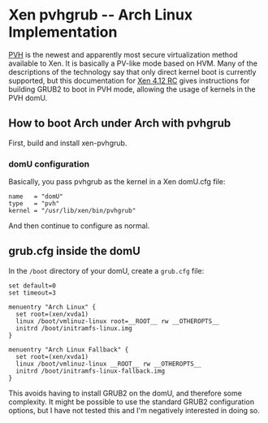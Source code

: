 # Xen pvhgrub -- Arch Linux Implementation

[PVH](https://wiki.xenproject.org/wiki/Xen_Project_Software_Overview#PVH_.28x86.29) is the newest and apparently most secure virtualization method available to Xen. It is basically a PV-like mode based on HVM.   Many of the descriptions of the technology say that only direct kernel boot is currently supported, but this documentation for [Xen 4.12 RC](https://wiki.xenproject.org/wiki/Xen_4.12_RC_test_instructions#PVH_domU_boot_via_grub2) gives instructions for building GRUB2 to boot in PVH mode, allowing the usage of kernels in the PVH domU.

## How to boot Arch under Arch with pvhgrub

First, build and install xen-pvhgrub.

### domU configuration

Basically, you pass pvhgrub as the kernel in a Xen domU.cfg file:

```
name   = "domU"
type   = "pvh"
kernel = "/usr/lib/xen/bin/pvhgrub"
```

And then continue to configure as normal.

## grub.cfg inside the domU

In the ``/boot`` directory of your domU, create a ``grub.cfg`` file:

```
set default=0
set timeout=3

menuentry "Arch Linux" {
  set root=(xen/xvda1)
  linux /boot/vmlinuz-linux root=__ROOT__ rw __OTHEROPTS__
  initrd /boot/initramfs-linux.img
}

menuentry "Arch Linux Fallback" {
  set root=(xen/xvda1)
  linux /boot/vmlinuz-linux __ROOT__ rw __OTHEROPTS__
  initrd /boot/initramfs-linux-fallback.img
}

```

This avoids having to install GRUB2 on the domU, and therefore some complexity.    It might be possible to use the standard GRUB2 configuration options, but I have not tested this and I'm negatively interested in doing so.
